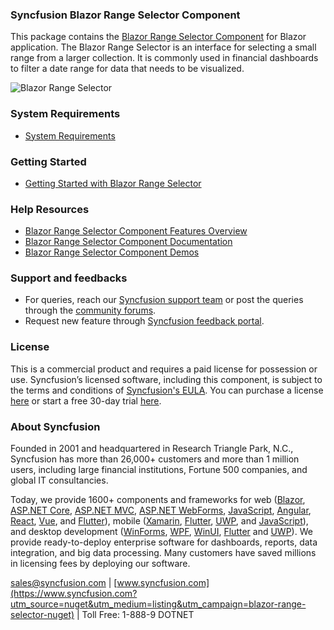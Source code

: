 ### Syncfusion Blazor Range Selector Component

This package contains the [Blazor Range Selector Component](https://www.syncfusion.com/blazor-components/blazor-range-selector?utm_source=nuget&utm_medium=listing&utm_campaign=blazor-range-selector-nuget) for Blazor application. The Blazor Range Selector is an interface for selecting a small range from a larger collection. It is commonly used in financial dashboards to filter a date range for data that needs to be visualized.

![Blazor Range Selector](https://raw.githubusercontent.com/SyncfusionExamples/nuget-img/master/blazor/blazor-range-selector.png)

### System Requirements

* [System Requirements](https://blazor.syncfusion.com/documentation/system-requirements?utm_source=nuget&utm_medium=listing&utm_campaign=blazor-range-selector-nuget)

### Getting Started

* [Getting Started with Blazor Range Selector](https://blazor.syncfusion.com/documentation/range-selector/getting-started?utm_source=nuget&utm_medium=listing&utm_campaign=blazor-range-selector-nuget)

### Help Resources

* [Blazor Range Selector Component Features Overview](https://www.syncfusion.com/blazor-components/blazor-range-selector?utm_source=nuget&utm_medium=listing&utm_campaign=blazor-range-selector-nuget)
* [Blazor Range Selector Component Documentation](https://blazor.syncfusion.com/documentation/range-selector/getting-started?utm_source=nuget&utm_medium=listing&utm_campaign=blazor-range-selector-nuget)
* [Blazor Range Selector Component Demos](https://blazor.syncfusion.com/demos/range-selector/range-navigator?utm_source=nuget&utm_medium=listing&utm_campaign=blazor-range-selector-nuget)

### Support and feedbacks

* For queries, reach our [Syncfusion support team](https://www.syncfusion.com/support/directtrac/incidents/newincident?utm_source=nuget&utm_medium=listing&utm_campaign=blazor-range-selector-nuget) or post the queries through the [community forums](https://www.syncfusion.com/forums/blazor-components?utm_source=nuget&utm_medium=listing&utm_campaign=blazor-range-selector-nuget). 
* Request new feature through [Syncfusion feedback portal](https://www.syncfusion.com/feedback/blazor-components?utm_source=nuget&utm_medium=listing&utm_campaign=blazor-range-selector-nuget).

### License

This is a commercial product and requires a paid license for possession or use. Syncfusion’s licensed software, including this component, is subject to the terms and conditions of [Syncfusion's EULA](https://www.syncfusion.com/eula/es/?utm_source=nuget&utm_medium=listing&utm_campaign=blazor-range-selector-nuget). You can purchase a license [here](https://www.syncfusion.com/sales/products?utm_source=nuget&utm_medium=listing&utm_campaign=blazor-range-selector-nuget) or start a free 30-day trial [here](https://www.syncfusion.com/account/manage-trials/start-trials?utm_source=nuget&utm_medium=listing&utm_campaign=blazor-range-selector-nuget).

### About Syncfusion

Founded in 2001 and headquartered in Research Triangle Park, N.C., Syncfusion has more than 26,000+ customers and more than 1 million users, including large financial institutions, Fortune 500 companies, and global IT consultancies.
 
Today, we provide 1600+ components and frameworks for web ([Blazor](https://www.syncfusion.com/blazor-components?utm_source=nuget&utm_medium=listing&utm_campaign=blazor-range-selector-nuget), [ASP.NET Core](https://www.syncfusion.com/aspnet-core-ui-controls?utm_source=nuget&utm_medium=listing&utm_campaign=blazor-range-selector-nuget), [ASP.NET MVC](https://www.syncfusion.com/aspnet-mvc-ui-controls?utm_source=nuget&utm_medium=listing&utm_campaign=blazor-range-selector-nuget), [ASP.NET WebForms](https://www.syncfusion.com/jquery/aspnet-webforms-ui-controls?utm_source=nuget&utm_medium=listing&utm_campaign=blazor-range-selector-nuget), [JavaScript](https://www.syncfusion.com/javascript-ui-controls?utm_source=nuget&utm_medium=listing&utm_campaign=blazor-range-selector-nuget), [Angular](https://www.syncfusion.com/angular-ui-components?utm_source=nuget&utm_medium=listing&utm_campaign=blazor-range-selector-nuget), [React](https://www.syncfusion.com/react-ui-components?utm_source=nuget&utm_medium=listing&utm_campaign=blazor-range-selector-nuget), [Vue](https://www.syncfusion.com/vue-ui-components?utm_source=nuget&utm_medium=listing&utm_campaign=blazor-range-selector-nuget), and [Flutter](https://www.syncfusion.com/flutter-widgets?utm_source=nuget&utm_medium=listing&utm_campaign=blazor-range-selector-nuget)), mobile ([Xamarin](https://www.syncfusion.com/xamarin-ui-controls?utm_source=nuget&utm_medium=listing&utm_campaign=blazor-range-selector-nuget), [Flutter](https://www.syncfusion.com/flutter-widgets?utm_source=nuget&utm_medium=listing&utm_campaign=blazor-range-selector-nuget), [UWP](https://www.syncfusion.com/uwp-ui-controls?utm_source=nuget&utm_medium=listing&utm_campaign=blazor-range-selector-nuget), and [JavaScript](https://www.syncfusion.com/javascript-ui-controls?utm_source=nuget&utm_medium=listing&utm_campaign=blazor-range-selector-nuget)), and desktop development ([WinForms](https://www.syncfusion.com/winforms-ui-controls?utm_source=nuget&utm_medium=listing&utm_campaign=blazor-range-selector-nuget), [WPF](https://www.syncfusion.com/wpf-controls?utm_source=nuget&utm_medium=listing&utm_campaign=blazor-range-selector-nuget), [WinUI](https://www.syncfusion.com/winui-controls?utm_source=nuget&utm_medium=listing&utm_campaign=blazor-range-selector-nuget), [Flutter](https://www.syncfusion.com/flutter-widgets?utm_source=nuget&utm_medium=listing&utm_campaign=blazor-range-selector-nuget) and [UWP](https://www.syncfusion.com/uwp-ui-controls?utm_source=nuget&utm_medium=listing&utm_campaign=blazor-range-selector-nuget)). We provide ready-to-deploy enterprise software for dashboards, reports, data integration, and big data processing. Many customers have saved millions in licensing fees by deploying our software.

[sales@syncfusion.com](mailto:sales@syncfusion.com?Subject=Syncfusion%20Blazor%20-%20NuGet) | [www.syncfusion.com](https://www.syncfusion.com?utm_source=nuget&utm_medium=listing&utm_campaign=blazor-range-selector-nuget) | Toll Free: 1-888-9 DOTNET